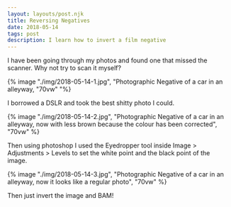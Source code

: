 ```yaml
---
layout: layouts/post.njk
title: Reversing Negatives
date: 2018-05-14
tags: post
description: I learn how to invert a film negative
---
```


I have been going through my photos and found one that missed the scanner. Why not try to scan it myself?

{% image "./img/2018-05-14-1.jpg", "Photographic Negative of a car in an alleyway, "70vw" "%}

I borrowed a DSLR and took the best shitty photo I could.

{% image "./img/2018-05-14-2.jpg", "Photographic Negative of a car in an alleyway, now with less brown because the colour has been corrected", "70vw" %}

Then using photoshop I used the Eyedropper tool inside Image > Adjustments > Levels to set the white point and the black point of the image.

{% image "./img/2018-05-14-3.jpg", "Photographic Negative of a car in an alleyway, now it looks like a regular photo", "70vw" %}

Then just invert the image and BAM!